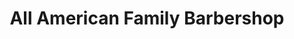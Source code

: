 ---
title: "All American Family Barbershop"
url: /mechanicsville/all-american-family-barbershop/
shop: Friseur
---